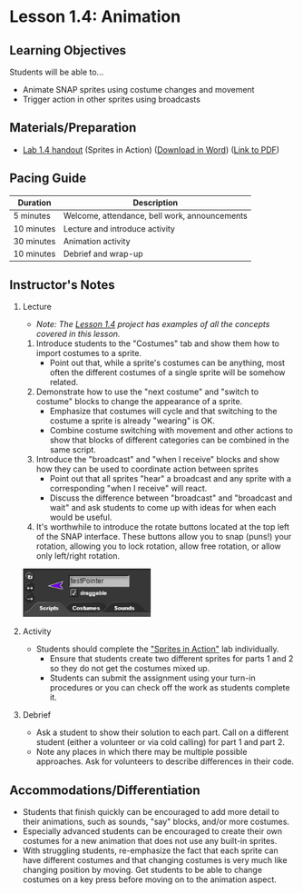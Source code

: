 <!--- REVISED -->
# Lesson 1.4: Animation

## Learning Objectives

Students will be able to...

-   Animate SNAP sprites using costume changes and movement
-   Trigger action in other sprites using broadcasts

## Materials/Preparation

-   [Lab 1.4 handout](lab_14.md) (Sprites in Action) ([Download in Word](https://teals-introcs.gitbooks.io/introduction-to-computer-science-principles/content/Unit%201%20Word/Lab%201.4%20Sprites%20in%20Action.docx)) ([Link to PDF](https://teals-introcs.gitbooks.io/introduction-to-computer-science-principles/content/Unit%201%20PDF/Lab%201.4%20Sprites%20in%20Action.pdf))

## Pacing Guide

| Duration   | Description                                   |
| ---------- | --------------------------------------------- |
| 5 minutes  | Welcome, attendance, bell work, announcements |
| 10 minutes | Lecture and introduce activity                |
| 30 minutes | Animation activity                            |
| 10 minutes | Debrief and wrap-up                           |

## Instructor's Notes

1.  Lecture
    -   _Note: The [Lesson 1.4](http://snap.berkeley.edu/snapsource/snap.html#present:Username=brettwo&ProjectName=Lesson%201.4) project has examples of all the concepts covered in this lesson._
    1.  Introduce students to the "Costumes" tab and show them how to import costumes to a sprite.
        -   Point out that, while a sprite's costumes can be anything, most often the different costumes of a single sprite will be somehow related.
    2. Demonstrate how to use the "next costume" and "switch to costume" blocks to change the appearance of a sprite.
        -   Emphasize that costumes will cycle and that switching to the costume a sprite is already "wearing" is OK.
        -   Combine costume switching with movement and other actions to show that blocks of different categories can be combined in the same script.
    2.  Introduce the "broadcast" and "when I receive" blocks and show how they can be used to coordinate action between sprites
        -   Point out that all sprites "hear" a broadcast and any sprite with a corresponding "when I receive" will react.
        -   Discuss the difference between "broadcast" and "broadcast and wait" and ask students to come up with ideas for when each would be useful.
    3.  It's worthwhile to introduce the rotate buttons located at the top left of the SNAP interface. These buttons allow you to snap (puns!) your rotation, allowing you to lock rotation, allow free rotation, or allow only left/right rotation.
      
    ![rotate buttons](rotateButton.PNG)


2.  Activity
    -   Students should complete the ["Sprites in Action"](lab_14.md) lab individually.
        -   Ensure that students create two different sprites for parts 1 and 2 so they do not get the costumes mixed up.
        -   Students can submit the assignment using your turn-in procedures or you can check off the work as students complete it.
3.  Debrief
    -   Ask a student to show their solution to each part. Call on a different student (either a volunteer or via cold calling) for part 1 and part 2.
    -   Note any places in which there may be multiple possible approaches. Ask for volunteers to describe differences in their code.

## Accommodations/Differentiation

-   Students that finish quickly can be encouraged to add more detail to their animations, such as sounds, "say" blocks, and/or more costumes.
-   Especially advanced students can be encouraged to create their own costumes for a new animation that does not use any built-in sprites.
-   With struggling students, re-emphasize the fact that each sprite can have different costumes and that changing costumes is very much like changing position by moving. Get students to be able to change costumes on a key press before moving on to the animation aspect.
